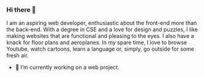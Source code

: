 ### Hi there 👋

I am an aspiring web developer, enthusiastic about the front-end more than the back-end. With a degree in CSE and a love for design and puzzles, I like making websites that are functional and pleasing to the eyes. I also have a knack for floor plans and aeroplanes. 
In my spare time, I love to browse Youtube, watch cartoons, learn a language or, simply, go outside for some fresh air.

- 🔭 I’m currently working on a web project.

<!--
**mstrifaa/mstrifaa** is a ✨ _special_ ✨ repository because its `README.md` (this file) appears on your GitHub profile.

Here are some ideas to get you started:


- 🌱 I’m currently learning ...
- 👯 I’m looking to collaborate on ...
- 🤔 I’m looking for help with ...
- 💬 Ask me about ...
- 📫 How to reach me: ...
- 😄 Pronouns: ...
- ⚡ Fun fact: ...
-->
